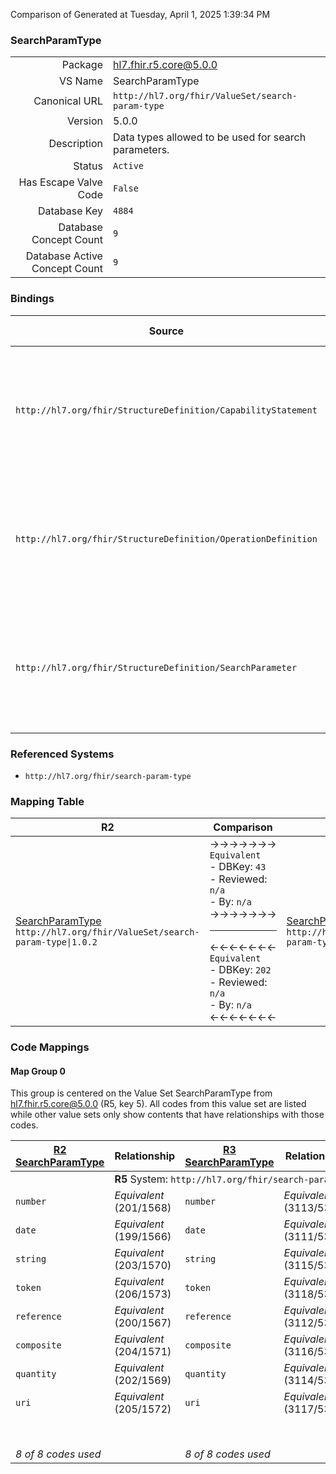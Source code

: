 Comparison of 
Generated at Tuesday, April 1, 2025 1:39:34 PM

### SearchParamType

|      |     |
| ---: | --- |
| Package | hl7.fhir.r5.core@5.0.0 |
| VS Name | SearchParamType |
| Canonical URL | `http://hl7.org/fhir/ValueSet/search-param-type` |
| Version | 5.0.0 |
| Description | Data types allowed to be used for search parameters. |
| Status | `Active` |
| Has Escape Valve Code | `False` |
| Database Key | `4884` |
| Database Concept Count | `9` |
| Database Active Concept Count | `9` |
### Bindings

| Source | Element | Binding | Strength | Element Short |
| ------ | ------- | ------- | -------- | ------------- |
| `http://hl7.org/fhir/StructureDefinition/CapabilityStatement` | `CapabilityStatement.rest.resource.searchParam.type` | `http://hl7.org/fhir/ValueSet/search-param-type\|5.0.0` | `Required` | number \| date \| string \| token \| reference \| composite \| quantity \| uri \| special |
| `http://hl7.org/fhir/StructureDefinition/OperationDefinition` | `OperationDefinition.parameter.searchType` | `http://hl7.org/fhir/ValueSet/search-param-type\|5.0.0` | `Required` | number \| date \| string \| token \| reference \| composite \| quantity \| uri \| special |
| `http://hl7.org/fhir/StructureDefinition/SearchParameter` | `SearchParameter.type` | `http://hl7.org/fhir/ValueSet/search-param-type\|5.0.0` | `Required` | number \| date \| string \| token \| reference \| composite \| quantity \| uri \| special |

### Referenced Systems

* `http://hl7.org/fhir/search-param-type`
### Mapping Table

| R2 | Comparison | R3 | Comparison | R4 | Comparison | R4B | Comparison | R5
| --- | --- | --- | --- | --- | --- | --- | --- | ---
| [SearchParamType](/docs/R2/ValueSets/SearchParamType.md)<br/> `http://hl7.org/fhir/ValueSet/search-param-type\|1.0.2` | →→→→→→→<br/>`Equivalent`<br/>- DBKey: `43`<br/>- Reviewed: `n/a`<br/>- By: `n/a`<br/>→→→→→→→<hr/>←←←←←←←<br/>`Equivalent`<br/>- DBKey: `202`<br/>- Reviewed: `n/a`<br/>- By: `n/a`<br/>←←←←←←←| [SearchParamType](/docs/R3/ValueSets/SearchParamType.md)<br/> `http://hl7.org/fhir/ValueSet/search-param-type\|3.0.2` | →→→→→→→<br/>`SourceIsNarrowerThanTarget`<br/>- DBKey: `371`<br/>- Reviewed: `n/a`<br/>- By: `n/a`<br/>→→→→→→→<hr/>←←←←←←←<br/>`SourceIsBroaderThanTarget`<br/>- DBKey: `594`<br/>- Reviewed: `n/a`<br/>- By: `n/a`<br/>←←←←←←←| [SearchParamType](/docs/R4/ValueSets/SearchParamType.md)<br/> `http://hl7.org/fhir/ValueSet/search-param-type\|4.0.1` | →→→→→→→<br/>`Equivalent`<br/>- DBKey: `1727`<br/>- Reviewed: `n/a`<br/>- By: `n/a`<br/>→→→→→→→<hr/>←←←←←←←<br/>`Equivalent`<br/>- DBKey: `1728`<br/>- Reviewed: `n/a`<br/>- By: `n/a`<br/>←←←←←←←| [SearchParamType](/docs/R4B/ValueSets/SearchParamType.md)<br/> `http://hl7.org/fhir/ValueSet/search-param-type\|4.3.0` | →→→→→→→<br/>`Equivalent`<br/>- DBKey: `818`<br/>- Reviewed: `n/a`<br/>- By: `n/a`<br/>→→→→→→→<hr/>←←←←←←←<br/>`Equivalent`<br/>- DBKey: `1079`<br/>- Reviewed: `n/a`<br/>- By: `n/a`<br/>←←←←←←←| [SearchParamType](/docs/R5/ValueSets/SearchParamType.md)<br/> `http://hl7.org/fhir/ValueSet/search-param-type\|5.0.0` 

### Code Mappings


#### Map Group 0

This group is centered on the Value Set SearchParamType from hl7.fhir.r5.core@5.0.0 (R5, key 5).
All codes from this value set are listed while other value sets only show contents that have relationships with those codes.

| [R2 SearchParamType](/docs/R2/ValueSets/SearchParamType.md)| Relationship | [R3 SearchParamType](/docs/R3/ValueSets/SearchParamType.md)| Relationship | [R4 SearchParamType](/docs/R4/ValueSets/SearchParamType.md)| Relationship | [R4B SearchParamType](/docs/R4B/ValueSets/SearchParamType.md)| Relationship | R5 SearchParamType
| --- | --- | --- | --- | --- | --- | --- | --- | ---
| <td colspan="8">**R5** System: `http://hl7.org/fhir/search-param-type`
| `number`| _Equivalent_ <br/>(201/1568)| `number`| _Equivalent_ <br/>(3113/5320)| `number`| _Equivalent_ <br/>(17466/17467)| `number`| _Equivalent_ <br/>(7684/9984)| **`number`**
| `date`| _Equivalent_ <br/>(199/1566)| `date`| _Equivalent_ <br/>(3111/5319)| `date`| _Equivalent_ <br/>(17468/17469)| `date`| _Equivalent_ <br/>(7681/9981)| **`date`**
| `string`| _Equivalent_ <br/>(203/1570)| `string`| _Equivalent_ <br/>(3115/5324)| `string`| _Equivalent_ <br/>(17470/17471)| `string`| _Equivalent_ <br/>(7686/9986)| **`string`**
| `token`| _Equivalent_ <br/>(206/1573)| `token`| _Equivalent_ <br/>(3118/5325)| `token`| _Equivalent_ <br/>(17472/17473)| `token`| _Equivalent_ <br/>(7689/9989)| **`token`**
| `reference`| _Equivalent_ <br/>(200/1567)| `reference`| _Equivalent_ <br/>(3112/5322)| `reference`| _Equivalent_ <br/>(17474/17475)| `reference`| _Equivalent_ <br/>(7682/9982)| **`reference`**
| `composite`| _Equivalent_ <br/>(204/1571)| `composite`| _Equivalent_ <br/>(3116/5318)| `composite`| _Equivalent_ <br/>(17476/17477)| `composite`| _Equivalent_ <br/>(7687/9987)| **`composite`**
| `quantity`| _Equivalent_ <br/>(202/1569)| `quantity`| _Equivalent_ <br/>(3114/5321)| `quantity`| _Equivalent_ <br/>(17478/17479)| `quantity`| _Equivalent_ <br/>(7685/9985)| **`quantity`**
| `uri`| _Equivalent_ <br/>(205/1572)| `uri`| _Equivalent_ <br/>(3117/5326)| `uri`| _Equivalent_ <br/>(17480/17481)| `uri`| _Equivalent_ <br/>(7688/9988)| **`uri`**
| | | | | `special`| _Equivalent_ <br/>(17482/17483)| `special`| _Equivalent_ <br/>(7683/9983)| **`special`**
| *8 of 8 codes used* | | *8 of 8 codes used* | | *9 of 9 codes used* | | *9 of 9 codes used* | | *9 of 9 codes used* 


